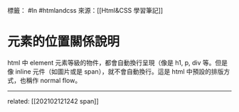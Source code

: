 標籤： #ln #htmlandcss 
來源：[[Html&CSS 學習筆記]]

# 元素的位置關係說明
html 中 element 元素等級的物件，都會自動換行呈現（像是 h1, p, div 等。但是像 inline 元件（如圖片或是 span），就不會自動換行。這是 html 中預設的排版方式，也稱作 normal flow。


---

related: [[202102121242 span]]